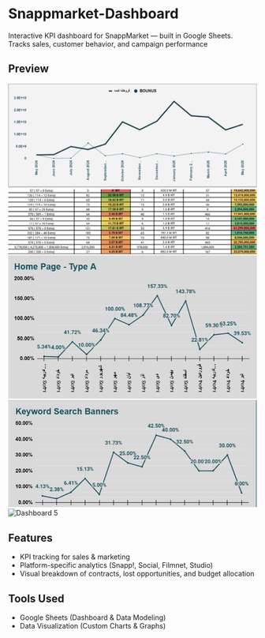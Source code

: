 # Snappmarket-Dashboard  

Interactive KPI dashboard for SnappMarket — built in Google Sheets.  
Tracks sales, customer behavior, and campaign performance 

## Preview  
![Dashboard 1](https://raw.githubusercontent.com/Zahra2105/Snappmarket-Dashboard/main/snapp%201.png)  
![Dashboard 2](https://raw.githubusercontent.com/Zahra2105/Snappmarket-Dashboard/main/snapp%202.png)  
![Dashboard 3](https://raw.githubusercontent.com/Zahra2105/Snappmarket-Dashboard/main/snapp%203.png)  
![Dashboard 4](https://raw.githubusercontent.com/Zahra2105/Snappmarket-Dashboard/main/snapp%204.png)  
![Dashboard 5](https://raw.githubusercontent.com/Zahra2105/Snappmarket-Dashboard/main/snapp%205.png)  

## Features  
- KPI tracking for sales & marketing  
- Platform-specific analytics (Snapp!, Social, Filmnet, Studio)  
- Visual breakdown of contracts, lost opportunities, and budget allocation  

## Tools Used  
- Google Sheets (Dashboard & Data Modeling)  
- Data Visualization (Custom Charts & Graphs)  
